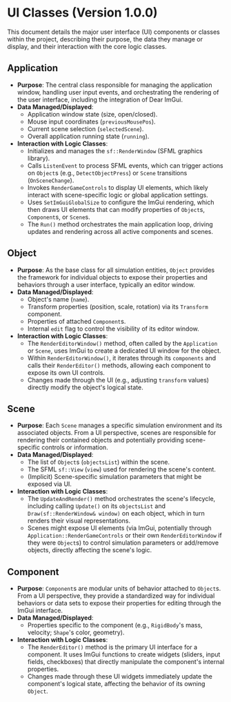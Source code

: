 # UI Classes (Version 1.0.0)

This document details the major user interface (UI) components or classes within the project, describing their purpose, the data they manage or display, and their interaction with the core logic classes.

## Application

*   **Purpose**: The central class responsible for managing the application window, handling user input events, and orchestrating the rendering of the user interface, including the integration of Dear ImGui.
*   **Data Managed/Displayed**:
    *   Application window state (size, open/closed).
    *   Mouse input coordinates (`previousMousePos`).
    *   Current scene selection (`selectedScene`).
    *   Overall application running state (`running`).
*   **Interaction with Logic Classes**:
    *   Initializes and manages the `sf::RenderWindow` (SFML graphics library).
    *   Calls `ListenEvent` to process SFML events, which can trigger actions on `Object`s (e.g., `DetectObjectPress`) or `Scene` transitions (`OnSceneChange`).
    *   Invokes `RenderGameControls` to display UI elements, which likely interact with scene-specific logic or global application settings.
    *   Uses `SetImGuiGlobalSize` to configure the ImGui rendering, which then draws UI elements that can modify properties of `Object`s, `Component`s, or `Scene`s.
    *   The `Run()` method orchestrates the main application loop, driving updates and rendering across all active components and scenes.

## Object

*   **Purpose**: As the base class for all simulation entities, `Object` provides the framework for individual objects to expose their properties and behaviors through a user interface, typically an editor window.
*   **Data Managed/Displayed**:
    *   Object's name (`name`).
    *   Transform properties (position, scale, rotation) via its `Transform` component.
    *   Properties of attached `Component`s.
    *   Internal `edit` flag to control the visibility of its editor window.
*   **Interaction with Logic Classes**:
    *   The `RenderEditorWindow()` method, often called by the `Application` or `Scene`, uses ImGui to create a dedicated UI window for the object.
    *   Within `RenderEditorWindow()`, it iterates through its `components` and calls their `RenderEditor()` methods, allowing each component to expose its own UI controls.
    *   Changes made through the UI (e.g., adjusting `transform` values) directly modify the object's logical state.

## Scene

*   **Purpose**: Each `Scene` manages a specific simulation environment and its associated objects. From a UI perspective, scenes are responsible for rendering their contained objects and potentially providing scene-specific controls or information.
*   **Data Managed/Displayed**:
    *   The list of `Object`s (`objectsList`) within the scene.
    *   The SFML `sf::View` (`view`) used for rendering the scene's content.
    *   (Implicit) Scene-specific simulation parameters that might be exposed via UI.
*   **Interaction with Logic Classes**:
    *   The `UpdateAndRender()` method orchestrates the scene's lifecycle, including calling `Update()` on its `objectsList` and `Draw(sf::RenderWindow& window)` on each object, which in turn renders their visual representations.
    *   Scenes might expose UI elements (via ImGui, potentially through `Application::RenderGameControls` or their own `RenderEditorWindow` if they were `Object`s) to control simulation parameters or add/remove objects, directly affecting the scene's logic.

## Component

*   **Purpose**: `Component`s are modular units of behavior attached to `Object`s. From a UI perspective, they provide a standardized way for individual behaviors or data sets to expose their properties for editing through the ImGui interface.
*   **Data Managed/Displayed**:
    *   Properties specific to the component (e.g., `RigidBody`'s mass, velocity; `Shape`'s color, geometry).
*   **Interaction with Logic Classes**:
    *   The `RenderEditor()` method is the primary UI interface for a component. It uses ImGui functions to create widgets (sliders, input fields, checkboxes) that directly manipulate the component's internal properties.
    *   Changes made through these UI widgets immediately update the component's logical state, affecting the behavior of its owning `Object`.

